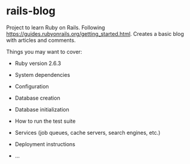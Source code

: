 # rails-blog

Project to learn Ruby on Rails. Following https://guides.rubyonrails.org/getting_started.html. Creates a basic blog with articles and comments.

Things you may want to cover:

* Ruby version 2.6.3

* System dependencies

* Configuration

* Database creation

* Database initialization

* How to run the test suite

* Services (job queues, cache servers, search engines, etc.)

* Deployment instructions

* ...
